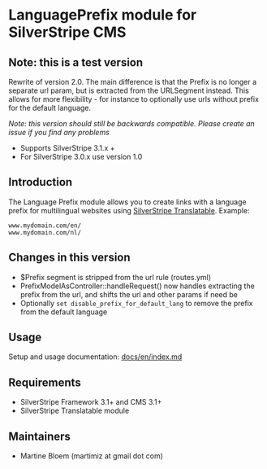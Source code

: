 # LanguagePrefix module for SilverStripe CMS #

## Note: this is a test version

Rewrite of version 2.0. The main difference is that the Prefix is no longer a separate url param, but is extracted from the URLSegment instead. This allows for more flexibility - for instance to optionally use urls without prefix for the default language. 

*Note: this version should still be backwards compatible. Please create an issue if you find any problems* 

 * Supports SilverStripe 3.1.x + 
 * For SilverStripe 3.0.x use version 1.0

## Introduction ##

The Language Prefix module allows you to create links with a language prefix
for multilingual websites using [SilverStripe Translatable](https://github.com/silverstripe/silverstripe-translatable). Example:
 
	www.mydomain.com/en/
 	www.mydomain.com/nl/

## Changes in this version

 * $Prefix segment is stripped from the url rule (routes.yml)
 * PrefixModelAsController::handleRequest() now handles extracting the prefix from the url, and shifts the url and other params if need be
 * Optionally `set disable_prefix_for_default_lang` to remove the prefix from the default language

## Usage

Setup and usage documentation: [docs/en/index.md](docs/en/index.md)

## Requirements ##

 * SilverStripe Framework 3.1+ and CMS 3.1+
 * SilverStripe Translatable module

## Maintainers ##

 * Martine Bloem (martimiz at gmail dot com)